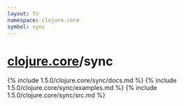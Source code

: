 ```yaml
---
layout: fn
namespace: clojure.core
symbol: sync
---
```


# [clojure.core](../)/sync

{% include 1.5.0/clojure.core/sync/docs.md %}
{% include 1.5.0/clojure.core/sync/examples.md %}
{% include 1.5.0/clojure.core/sync/src.md %}

